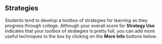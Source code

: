 ## Strategies

Students tend to develop a toolbox of strategies for learning as they progress through college. Although your overall score for **Strategy Use** indicates that your toolbox of strategies is pretty full, you can add more useful techniques to the box by clicking on the **More Info** buttons below. 
